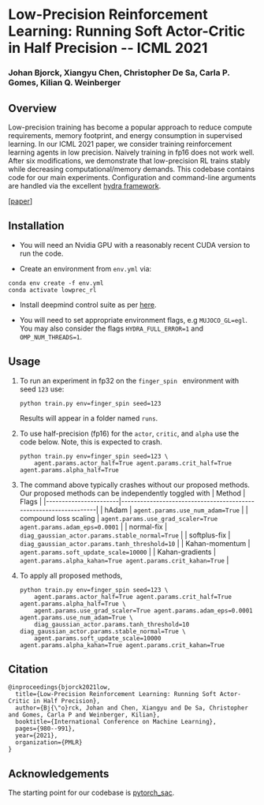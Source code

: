 # Low-Precision Reinforcement Learning: Running Soft Actor-Critic in Half Precision -- ICML 2021

### Johan Bjorck, Xiangyu Chen, Christopher De Sa, Carla P. Gomes, Kilian Q. Weinberger


## Overview


Low-precision training has become a popular approach to reduce compute requirements, memory footprint, and energy consumption in supervised
learning. In our ICML 2021 paper, we consider training reinforcement learning agents in low precision. Naively training in fp16 does not work well. After six modifications, we demonstrate that low-precision RL trains stably while decreasing computational/memory demands. This codebase contains code for our main experiments. Configuration and command-line arguments are handled via the excellent [hydra framework](https://github.com/facebookresearch/hydra). 


[[paper](http://proceedings.mlr.press/v139/bjorck21a/bjorck21a.pdf)]


## Installation

* You will need an Nvidia GPU with a reasonably recent CUDA version to run the code.

* Create an environment from ```env.yml``` via:

```  
conda env create -f env.yml
conda activate lowprec_rl
```

* Install deepmind control suite as per [here](https://github.com/deepmind/dm_control).

*  You will need to set appropriate environment flags, e.g ```MUJOCO_GL=egl```. You may also consider the flags ```HYDRA_FULL_ERROR=1``` and ```OMP_NUM_THREADS=1```.



## Usage

1. To run an experiment in fp32 on the ```finger_spin ``` environment with seed ```123``` use:
    ```
    python train.py env=finger_spin seed=123
    ```
    Results will appear in a folder named ```runs```.


2. To use half-precision (fp16) for the `actor`, `critic`, and `alpha` use the code below. Note, this is expected to crash.
    ```
    python train.py env=finger_spin seed=123 \
        agent.params.actor_half=True agent.params.crit_half=True agent.params.alpha_half=True
    ```

3. The command above typically crashes without our proposed methods. 
    Our proposed methods can be independently toggled with
    | Method                | Flags                                                            |
    |-----------------------|------------------------------------------------------------------|
    | hAdam                 | `agent.params.use_num_adam=True`                                 |
    | compound loss scaling | `agent.params.use_grad_scaler=True agent.params.adam_eps=0.0001` |
    | normal-fix            | `diag_gaussian_actor.params.stable_normal=True`                  |
    | softplus-fix          | `diag_gaussian_actor.params.tanh_threshold=10`                   |
    | Kahan-momentum        | `agent.params.soft_update_scale=10000`                           |
    | Kahan-gradients       | `agent.params.alpha_kahan=True agent.params.crit_kahan=True`     |



4. To apply all proposed methods,
    ```
    python train.py env=finger_spin seed=123 \
        agent.params.actor_half=True agent.params.crit_half=True agent.params.alpha_half=True \
        agent.params.use_grad_scaler=True agent.params.adam_eps=0.0001 agent.params.use_num_adam=True \
        diag_gaussian_actor.params.tanh_threshold=10 diag_gaussian_actor.params.stable_normal=True \
        agent.params.soft_update_scale=10000 agent.params.alpha_kahan=True agent.params.crit_kahan=True
    ```


  
## Citation

```
@inproceedings{bjorck2021low,
  title={Low-Precision Reinforcement Learning: Running Soft Actor-Critic in Half Precision},
  author={Bj{\"o}rck, Johan and Chen, Xiangyu and De Sa, Christopher and Gomes, Carla P and Weinberger, Kilian},
  booktitle={International Conference on Machine Learning},
  pages={980--991},
  year={2021},
  organization={PMLR}
}

```


## Acknowledgements

The starting point for our codebase is [pytorch_sac](https://github.com/denisyarats/pytorch_sac). 

